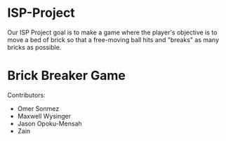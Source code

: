 # ISP-Project
Our ISP Project goal is to make a game where the player's objective is to move a bed of brick so that a free-moving ball hits and "breaks" as many bricks as possible.
# Brick Breaker Game
Contributors:
- Omer Sonmez
- Maxwell Wysinger
- Jason Opoku-Mensah
- Zain 

